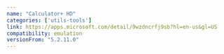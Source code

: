 ```yaml
---
name: "Calculator+ HD"
categories: ['utils-tools']
link: https://apps.microsoft.com/detail/9wzdncrfj9sb?hl=en-us&gl=US
compatibility: emulation
versionFrom: "5.2.11.0"
---
```


